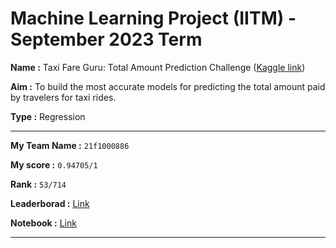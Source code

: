 # Machine Learning Project (IITM) - September 2023 Term
**Name :** Taxi Fare Guru: Total Amount Prediction Challenge ([Kaggle link]())

**Aim :** To build the most accurate models for predicting the total amount paid by travelers for taxi rides.

**Type :** Regression

---
**My Team Name :** `21f1000886`

**My score :** `0.94705/1`

**Rank :** `53/714`

**Leaderborad :** [Link](https://www.kaggle.com/competitions/taxi-fare-guru-total-amount-prediction-challenge/leaderboard)

**Notebook :** [Link](https://)

---
